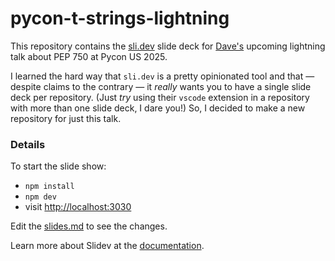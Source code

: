 # pycon-t-strings-lightning

This repository contains the [sli.dev](https://sli.dev/) slide deck for [Dave's](https://davepeck.org/about/) upcoming lightning talk about PEP 750 at Pycon US 2025.

I learned the hard way that `sli.dev` is a pretty opinionated tool and that &mdash; despite claims to the contrary &mdash; it _really_ wants you to have a single slide deck per repository. (Just _try_ using their `vscode` extension in a repository with more than one slide deck, I dare you!) So, I decided to make a new repository for just this talk.

### Details

To start the slide show:

- `npm install`
- `npm dev`
- visit <http://localhost:3030>

Edit the [slides.md](./slides.md) to see the changes.

Learn more about Slidev at the [documentation](https://sli.dev/).
